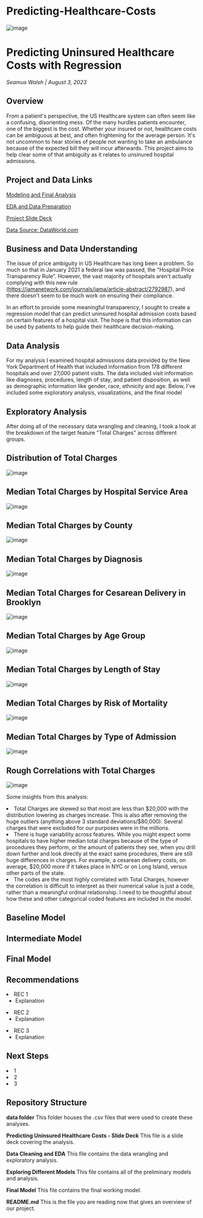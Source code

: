 # Predicting-Healthcare-Costs

![image](https://github.com/SeamusW/Predicting-Healthcare-Costs/assets/32468677/adaa4d70-3df9-4cd4-8cbb-0cf47e0b2caa)


# Predicting Uninsured Healthcare Costs with Regression
*Seamus Walsh |  August 3, 2023*

## Overview
From a patient's perspective, the US Healthcare system can often seem like a confusing, disorienting mess. Of the many hurdles patients encounter, one of the biggest is the cost. Whether your insured or not, healthcare costs can be ambiguous at best, and often frightening for the average person. It's not uncommon to hear stories of people not wanting to take an ambulance because of the expected bill they will incur afterwards. This project aims to help clear some of that ambiguity as it relates to unsinured hospital admissions.



## Project and Data Links
<a href="https://github.com/SeamusW/NLP-Tweet-Emotions/blob/main/Modeling%20and%20Final%20Analysis.ipynb">Modeling and Final Analysis</a>

<a href="https://github.com/SeamusW/NLP-Tweet-Emotions/blob/main/EDA%2C%20Processing%2C%20and%20Feature%20Engineering%20-%20Twitter%20Sentiment%20Analysis%20Project.ipynb">EDA and Data Preparation</a>
 
<a href="https://github.com/SeamusW/Twitter-Sentiment-Analysis-using-NLP/blob/main/Twitter%20Sentiment%20Analysis%20Slide%20Deck%20-%20July%202023.pdf">Project Slide Deck</a>

<a href="https://data.world/crowdflower/brands-and-product-emotions">Data Source: DataWorld.com</a>


## Business and Data Understanding
The issue of price ambiguity in US Healthcare has long been a problem. So much so that in January 2021 a federal law was passed, the "Hospital Price Transparency Rule". However, the vast majority of hospitals aren't actually complying with this new rule (https://jamanetwork.com/journals/jama/article-abstract/2792987), and there doesn't seem to be much work on ensuring their compliance.

In an effort to provide some meaningful transparency, I sought to create a regression model that can predict uninsured hospital admission costs based on certain features of a hospital visit. The hope is that this information can be used by patients to help guide their healthcare decision-making.


## Data Analysis
For my analysis I examined hospital admissions data provided by the New York Department of Health that included information from 178 different hospitals and over 27,000 patient visits. The data included visit information like diagnoses, procedures, length of stay, and patient disposition, as well as demographic information like gender, race, ethnicity and age. Below, I've included some exploratory analysis, visualizations, and the final model



## Exploratory Analysis
After doing all of the necessary data wrangling and cleaning, I took a look at the breakdown of the target feature "Total Charges" across different groups.

## Distribution of Total Charges
![image](https://github.com/SeamusW/Predicting-Healthcare-Costs/assets/32468677/4483b9ca-ea16-4ced-a0f7-237eda81eef7)

## Median Total Charges by Hospital Service Area
![image](https://github.com/SeamusW/Predicting-Healthcare-Costs/assets/32468677/4c223cfc-5faf-4ecd-8030-09633d4a77cc)

## Median Total Charges by County
![image](https://github.com/SeamusW/Predicting-Healthcare-Costs/assets/32468677/79e54756-08ee-477b-a5a1-e81851676432)

## Median Total Charges by Diagnosis
![image](https://github.com/SeamusW/Predicting-Healthcare-Costs/assets/32468677/83f3608a-632c-48ab-aeea-7a4536eeedb5)

## Median Total Charges for Cesarean Delivery in Brooklyn
![image](https://github.com/SeamusW/Predicting-Healthcare-Costs/assets/32468677/11f7ac9a-9c16-4f62-a5a5-59fd3f5cc73f)

## Median Total Charges by Age Group
![image](https://github.com/SeamusW/Predicting-Healthcare-Costs/assets/32468677/2817d35e-d463-4bd4-a81e-33ce94c4d0b6)

## Median Total Charges by Length of Stay
![image](https://github.com/SeamusW/Predicting-Healthcare-Costs/assets/32468677/05ac77a6-3271-435b-a32b-3fe2e73c6d9d)

## Median Total Charges by Risk of Mortality
![image](https://github.com/SeamusW/Predicting-Healthcare-Costs/assets/32468677/906f4476-0ff6-407a-b966-47a5cbde3e88)

## Median Total Charges by Type of Admission
![image](https://github.com/SeamusW/Predicting-Healthcare-Costs/assets/32468677/98af22a4-b97d-484d-b1e6-949f330b4fc8)

## Rough Correlations with Total Charges
![image](https://github.com/SeamusW/Predicting-Healthcare-Costs/assets/32468677/02a5ecaf-fc5d-4cd5-93e5-b1de06f5e775)


Some insights from this analysis:
<li> Total Charges are skewed so that most are less than $20,000 with the distribution lowering as charges increase. This is also after removing the huge outliers (anything above 3 standard deviations/$80,000). Several charges that were excluded for our purposes were in the millions.</li>

<li>There is huge variability across features. While you might expect some hospitals to have higher median total charges because of the type of procedures they perform, or the amount of patients they see, when you drill down further and look directly at the exact same procedures, there are still huge differences in charges. For example, a cesarean delivery costs, on average, $20,000 more if it takes place in NYC or on Long Island, versus other parts of the state.</li>

<li>The codes are the most highly correlated with Total Charges, however the correlation is difficult to interpret as their numerical value is just a code, rather than a meaningful ordinal relationship. I need to be thoughtful about how these and other categorical coded features are included in the model.</li>


## Baseline Model


## Intermediate Model


## Final Model



## Recommendations
<li>REC 1
<ul class="square">
  <li>Explanation</li></ul>
<li>REC 2
 <ul class="square">
   <li>Explanation</li></ul>
<li>REC 3
<ul class="square">
  <li> Explanation</li></ul>

## Next Steps
<li>1
<li>2
<li>3

## Repository Structure
  <b>data folder</b> This folder houses the .csv files that were used to create these analyses.
  
  <b>Predicting Uninsured Healthcare Costs - Slide Deck</b> This file is a slide deck covering the analysis.

  <b>Data Cleaning and EDA</b> This file contains the data wrangling and exploratory analysis.

  <b>Exploring Different Models</b> This file contains all of the preliminary models and analysis.

  <b>Final Model</b> This file contains the final working model.
  
  
  <b>README.md</b> This is the file you are reading now that gives an overview of our project.
